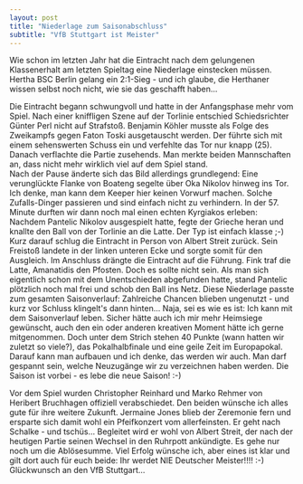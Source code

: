 ```yaml
---
layout: post
title: "Niederlage zum Saisonabschluss"
subtitle: "VfB Stuttgart ist Meister"
---
```


Wie schon im letzten Jahr hat die Eintracht nach dem gelungenen Klassenerhalt am letzten Spieltag eine Niederlage einstecken müssen. Hertha BSC Berlin gelang ein 2:1-Sieg - und ich glaube, die Herthaner wissen selbst noch nicht, wie sie das geschafft haben...

Die Eintracht begann schwungvoll und hatte in der Anfangsphase mehr vom Spiel. Nach einer kniffligen Szene auf der Torlinie entschied Schiedsrichter Günter Perl nicht auf Strafstoß. Benjamin Köhler musste als Folge des Zweikampfs gegen Faton Toski ausgetauscht werden. Der führte sich mit einem sehenswerten Schuss ein und verfehlte das Tor nur knapp (25). Danach verflachte die Partie zusehends. Man merkte beiden Mannschaften an, dass nicht mehr wirklich viel auf dem Spiel stand.  
Nach der Pause änderte sich das Bild allerdings grundlegend: Eine verunglückte Flanke von Boateng segelte über Oka Nikolov hinweg ins Tor. Ich denke, man kann dem Keeper hier keinen Vorwurf machen. Solche Zufalls-Dinger passieren und sind einfach nicht zu verhindern. In der 57. Minute durften wir dann noch mal einen echten Kyrgiakos erleben: Nachdem Pantelic Nikolov ausgespielt hatte, fegte der Grieche heran und knallte den Ball von der Torlinie an die Latte. Der Typ ist einfach klasse ;-) Kurz darauf schlug die Eintracht in Person von Albert Streit zurück. Sein Freistoß landete in der linken unteren Ecke und sorgte somit für den Ausgleich. Im Anschluss drängte die Eintracht auf die Führung. Fink traf die Latte, Amanatidis den Pfosten. Doch es sollte nicht sein. Als man sich eigentlich schon mit dem Unentschieden abgefunden hatte, stand Pantelic plötzlich noch mal frei und schob den Ball ins Netz. Diese Niederlage passte zum gesamten Saisonverlauf: Zahlreiche Chancen blieben ungenutzt - und kurz vor Schluss klingelt's dann hinten... Naja, sei es wie es ist: Ich kann mit dem Saisonverlauf leben. Sicher hätte auch ich mir mehr Heimsiege gewünscht, auch den ein oder anderen kreativen Moment hätte ich gerne mitgenommen. Doch unter dem Strich stehen 40 Punkte (wann hatten wir zuletzt so viele?), das Pokalhalbfinale und eine geile Zeit im Europapokal. Darauf kann man aufbauen und ich denke, das werden wir auch. Man darf gespannt sein, welche Neuzugänge wir zu verzeichnen haben werden. Die Saison ist vorbei - es lebe die neue Saison! :-)

Vor dem Spiel wurden Christopher Reinhard und Marko Rehmer von Heribert Bruchhagen offiziell verabschiedet. Den beiden wünsche ich alles gute für ihre weitere Zukunft. Jermaine Jones blieb der Zeremonie fern und ersparte sich damit wohl ein Pfeifkonzert vom allerfeinsten. Er geht nach Schalke - und tschüs... Begleitet wird er wohl von Albert Streit, der nach der heutigen Partie seinen Wechsel in den Ruhrpott ankündigte. Es gehe nur noch um die Ablösesumme. Viel Erfolg wünsche ich, aber eines ist klar und gilt dort auch für euch beide: Ihr werdet NIE Deutscher Meister!!!! :-) Glückwunsch an den VfB Stuttgart...
